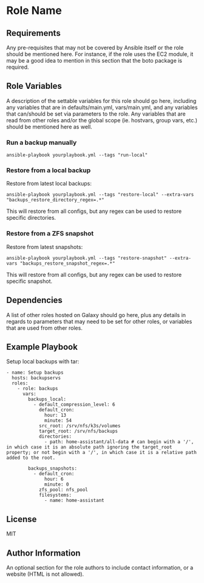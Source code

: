 Role Name
=========

Requirements
------------

Any pre-requisites that may not be covered by Ansible itself or the role should be mentioned here. For instance, if the role uses the EC2 module, it may be a good idea to mention in this section that the boto package is required.

Role Variables
--------------

A description of the settable variables for this role should go here, including any variables that are in defaults/main.yml, vars/main.yml, and any variables that can/should be set via parameters to the role. Any variables that are read from other roles and/or the global scope (ie. hostvars, group vars, etc.) should be mentioned here as well.

### Run a backup manually
```
ansible-playbook yourplaybook.yml --tags "run-local"
```

### Restore from a local backup
Restore from latest local backups:
```
ansible-playbook yourplaybook.yml --tags "restore-local" --extra-vars "backups_restore_directory_regex=.*"
```
This will restore from all configs, but any regex can be used to restore specific directories.

### Restore from a ZFS snapshot
Restore from latest snapshots:
```
ansible-playbook yourplaybook.yml --tags "restore-snapshot" --extra-vars "backups_restore_snapshot_regex=.*"
```
This will restore from all configs, but any regex can be used to restore specific snapshot.

Dependencies
------------

A list of other roles hosted on Galaxy should go here, plus any details in regards to parameters that may need to be set for other roles, or variables that are used from other roles.

Example Playbook
----------------

Setup local backups with tar:

    - name: Setup backups
      hosts: backupservs
      roles:
        - role: backups
          vars:
            backups_local:
              - default_compression_level: 6
                default_cron:
                  hour: 13
                  minute: 54
                src_root: /srv/nfs/k3s/volumes
                target_root: /srv/nfs/backups
                directories:
                  - path: home-assistant/all-data # can begin with a '/', in which case it is an absolute path ignoring the target_root property; or not begin with a '/', in which case it is a relative path added to the root.

            backups_snapshots:
              - default_cron:
                  hour: 6
                  minute: 0
                zfs_pool: nfs_pool
                filesystems:
                  - name: home-assistant

License
-------

MIT

Author Information
------------------

An optional section for the role authors to include contact information, or a website (HTML is not allowed).

